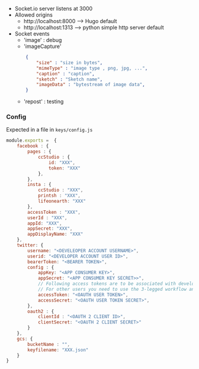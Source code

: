 
* Socket.io server listens at 3000
* Allowed origins
    * http://localhost:8000 --> Hugo default
    * http://localhost:1313 --> python simple http server default
* Socket events
    * 'image' : debug
    * 'imageCapture' 
    ```json
        {
            "size" : "size in bytes",
            "mimeType" : "image type , png, jpg, ...",
            "caption" : "caption",
            "sketch" : "Sketch name",
            "imageData" : "bytestream of image data",            
        }
    ```
    * 'repost'  : testing



### Config
Expected in a file in `keys/config.js`
```js
module.exports =  {
    facebook : {
        pages : {
            ccStudio : {
                id: "XXX",
                token: "XXX"
            },
        },
        insta : {
            ccStudio : "XXX",
            printsh : "XXX",
            lifeonearth: "XXX"
        },
        accessToken : "XXX",
        userId : "XXX",
        appId: "XXX",
        appSecret: "XXX",
        appDisplayName: "XXX"             
    },
    twitter: {
        username: "<DEVELEOPER ACCOUNT USERNAME>",
        userid: "<DEVELOPER ACCOUNT USER ID>",
        bearerToken: "<BEARER TOKEN>",
        config : {
            appKey: "<APP CONSUMER KEY>",
            appSecret: "<APP CONSUMER KEY SECRET>>",
            // Following access tokens are to be associated with developer account itself, 
            // For other users you need to use the 3-legged workflow and request for suer access tokens
            accessToken: "<OAUTH USER TOKEN>",  
            accessSecret: "<OAUTH USER TOKEN SECRET>",
        },
        oauth2 : {
            clientId : "<OAUTH 2 CLIENT ID>",
            clientSecret: "<OAUTH 2 CLIENT SECRET>"
        }
    },
    gcs: {
        bucketName : "",
        keyfilename: "XXX.json"                
    }
}
```



